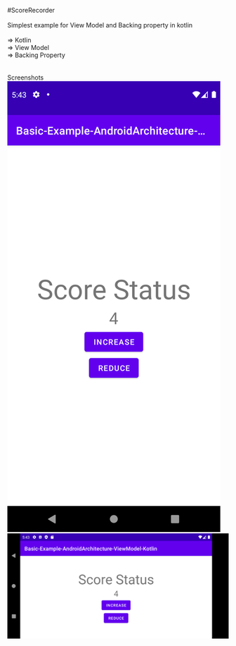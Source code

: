 #ScoreRecorder<br>
<br>
Simplest example for View Model and Backing property in kotlin<br><br>
=> Kotlin <br>
=> View Model<br>
=> Backing Property<br>
<br>
<br>
Screenshots
<img src="screenshots/1.png"/>
<img src="screenshots/2.png"/>